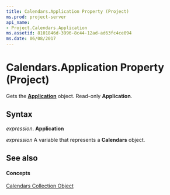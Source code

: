 ```yaml
---
title: Calendars.Application Property (Project)
ms.prod: project-server
api_name:
- Project.Calendars.Application
ms.assetid: 8101846d-3996-8c44-12ad-ad63fc4ce094
ms.date: 06/08/2017
---
```



# Calendars.Application Property (Project)

Gets the  **[Application](Project.Application.md)** object. Read-only **Application**.


## Syntax

 _expression_. **Application**

 _expression_ A variable that represents a **Calendars** object.


## See also


#### Concepts


[Calendars Collection Object](Project.calendars.md)
